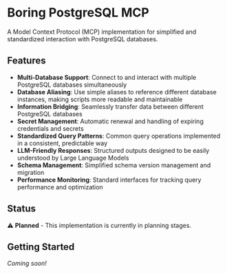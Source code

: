 # Boring PostgreSQL MCP

A Model Context Protocol (MCP) implementation for simplified and standardized interaction with PostgreSQL databases.

## Features

- **Multi-Database Support**: Connect to and interact with multiple PostgreSQL databases simultaneously
- **Database Aliasing**: Use simple aliases to reference different database instances, making scripts more readable and maintainable
- **Information Bridging**: Seamlessly transfer data between different PostgreSQL databases
- **Secret Management**: Automatic renewal and handling of expiring credentials and secrets
- **Standardized Query Patterns**: Common query operations implemented in a consistent, predictable way
- **LLM-Friendly Responses**: Structured outputs designed to be easily understood by Large Language Models
- **Schema Management**: Simplified schema version management and migration
- **Performance Monitoring**: Standard interfaces for tracking query performance and optimization

## Status

⚠️ **Planned** - This implementation is currently in planning stages.

## Getting Started

_Coming soon!_ 